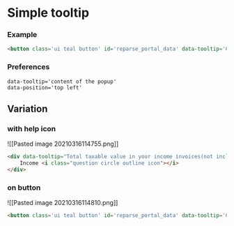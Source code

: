 # Simple tooltip


### Example
```html
<button class='ui teal button' id='reparse_portal_data' data-tooltip='Convert uploaded raw "portal data json" into "Transformed portal data".'>
```

### Preferences
```
data-tooltip='content of the popup'
data-position='top left'
```

## Variation

### with help icon
![[Pasted image 20210316114755.png]]
```html
<div data-tooltip="Total taxable value in your income invoices(not including tax)" data-position="top left"> 
	Income <i class="question circle outline icon"></i>
</div>
```

### on button
![[Pasted image 20210316114810.png]]

```html
<button class='ui teal button' id='reparse_portal_data' data-tooltip='Convert uploaded raw "portal data json" into "Transformed portal data".'>
```